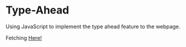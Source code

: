 # Type-Ahead

Using JavaScript to implement the type ahead feature to the webpage. 

Fetching <a href="https://www.google.com">Here!</a>
